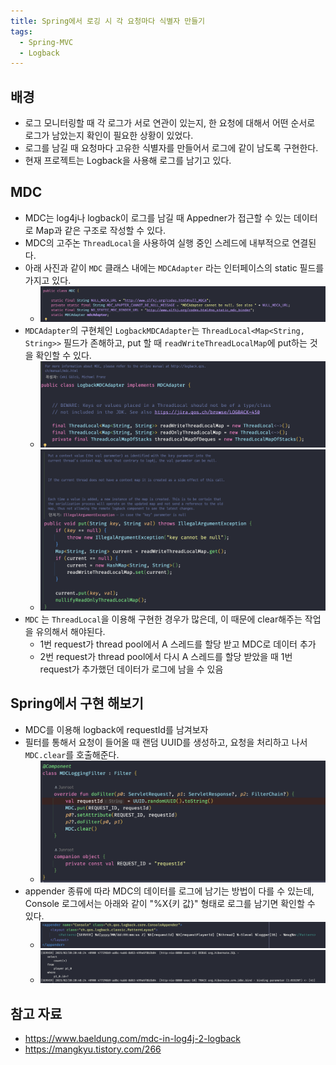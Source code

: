 ```yaml
---
title: Spring에서 로깅 시 각 요청마다 식별자 만들기
tags:
  - Spring-MVC
  - Logback
---
```

## 배경

- 로그 모니터링할 때 각 로그가 서로 연관이 있는지, 한 요청에 대해서 어떤 순서로 로그가 남았는지 확인이 필요한 상황이 있었다.
- 로그를 남길 때 요청마다 고유한 식별자를 만들어서 로그에 같이 남도록 구현한다.
- 현재 프로젝트는 Logback을 사용해 로그를 남기고 있다.

## MDC

- MDC는 log4j나 logback이 로그를 남길 때 Appedner가 접근할 수 있는 데이터로 Map과 같은 구조로 작성할 수 있다.
- MDC의 고주논 `ThreadLocal`을 사용하여 실행 중인 스레드에 내부적으로 연결된다.
- 아래 사진과 같이 `MDC` 클래스 내에는 `MDCAdapter` 라는 인터페이스의 static 필드를 가지고 있다.
	- ![](assets/Pasted%20image%2020250220203335.png)
- `MDCAdapter`의 구현체인 `LogbackMDCAdapter`는 `ThreadLocal<Map<String, String>>` 필드가 존해하고, put 할 때 `readWriteThreadLocalMap`에 put하는 것을 확인할 수 있다.
	- ![](assets/Pasted%20image%2020250220203432.png)
	- ![](assets/Pasted%20image%2020250220203509.png)
- `MDC` 는 `ThreadLocal`을 이용해 구현한 경우가 많은데, 이 때문에 clear해주는 작업을 유의해서 해야된다.
	- 1번 request가 thread pool에서 A 스레드를 할당 받고 MDC로 데이터 추가
	- 2번 request가 thread pool에서 다시 A 스레드를 할당 받았을 때 1번 request가 추가했던 데이터가 로그에 남을 수 있음

## Spring에서 구현 해보기

- MDC를 이용해 logback에 requestId를 남겨보자
- 필터를 통해서 요청이 들어올 때 랜덤 UUID를 생성하고, 요청을 처리하고 나서 `MDC.clear`를 호출해준다.
	- ![](assets/Pasted%20image%2020250220204330.png)
- appender 종류에 따라 MDC의 데이터를 로그에 남기는 방법이 다를 수 있는데, Console 로그에서는 아래와 같이 "%X{키 값}" 형태로 로그를 남기면 확인할 수 있다.
	- ![](assets/Pasted%20image%2020250220204535.png)
	- ![](assets/Pasted%20image%2020250220204854.png)

## 참고 자료

- https://www.baeldung.com/mdc-in-log4j-2-logback
- https://mangkyu.tistory.com/266
